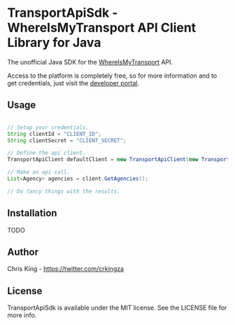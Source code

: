 # TransportApiSdk - WhereIsMyTransport API Client Library for Java

The unofficial Java SDK for the [WhereIsMyTransport](https://www.whereismytransport.com) API. 

Access to the platform is completely free, so for more information and to get credentials, just visit the [developer portal](https://developer.whereismytransport.com).

## Usage

```java

// Setup your credentials.
String clientId = "CLIENT_ID";
String clientSecret = "CLIENT_SECRET";

// Define the api client.
TransportApiClient defaultClient = new TransportApiClient(new TransportApiClientSettings(clientId, clientSecret));

// Make an api call.
List<Agency> agencies = client.GetAgencies();

// Do fancy things with the results.
```

## Installation

TODO

## Author

Chris King - https://twitter.com/crkingza

## License

TransportApiSdk is available under the MIT license. See the LICENSE file for more info.

